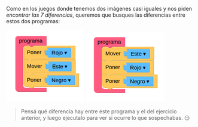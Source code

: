 <gs-toolbox toolbox-url="https://raw.githubusercontent.com/MumukiProject/mumuki-guia-gobstones-practica-primeros-programas-kids/master/toolbox.xml"></gs-toolbox>

Como en los juegos donde tenemos dos imágenes casi iguales y nos piden  _encontrar las 7 diferencias_, queremos que busques las diferencias entre estos dos programas:

<img src="https://raw.githubusercontent.com/MumukiProject/mumuki-guia-gobstones-practica-primeros-programas-kids/master/images/anterior_1523547509827.png" alt="anterior_1523547509827.png" width="auto" height="auto" style="display: float;">

<img src="https://raw.githubusercontent.com/MumukiProject/mumuki-guia-gobstones-practica-primeros-programas-kids/master/images/repaso_1523547307694.png" alt="repaso_1523547307694.png" width="auto" height="auto">

> Pensá qué diferencia hay entre este programa y el del ejercicio anterior, y luego ejecutalo para ver si ocurre lo que sospechabas. :smirk:  
